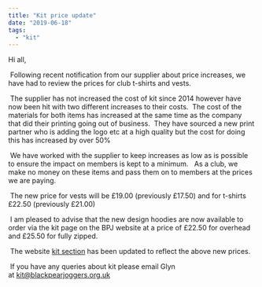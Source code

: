 ```yaml
---
title: "Kit price update"
date: "2019-06-18"
tags: 
  - "kit"
---
```


Hi all,

 Following recent notification from our supplier about price increases, we have had to review the prices for club t-shirts and vests.

 The supplier has not increased the cost of kit since 2014 however have now been hit with two different increases to their costs.  The cost of the materials for both items has increased at the same time as the company that did their printing going out of business.  They have sourced a new print partner who is adding the logo etc at a high quality but the cost for doing this has increased by over 50%

 We have worked with the supplier to keep increases as low as is possible to ensure the impact on members is kept to a minimum.   As a club, we make no money on these items and pass them on to members at the prices we are paying.

 The new price for vests will be £19.00 (previously £17.50) and for t-shirts £22.50 (previously £21.00)

 I am pleased to advise that the new design hoodies are now available to order via the kit page on the BPJ website at a price of £22.50 for overhead and £25.50 for fully zipped. 

 The website [kit section](/kit/) has been updated to reflect the above new prices.

 If you have any queries about kit please email Glyn at [kit@blackpearjoggers.org.uk](mailto:kit@blackpearjoggers.org.uk)
